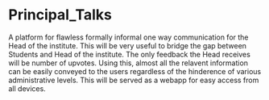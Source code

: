 # Principal_Talks
A platform for flawless formally informal one way communication for the Head of the institute. 
This will be very useful to bridge the gap between Students and Head of the institute. The only feedback the Head receives will be number of upvotes.
Using this, almost all the relavent information can be easily conveyed to the users regardless of the hinderence of various administrative levels.
This will be served as a webapp for easy access from all devices.

